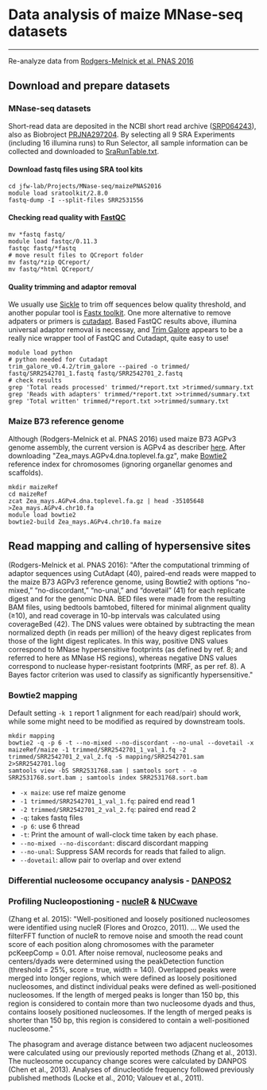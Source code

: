 # Data analysis of maize MNase-seq datasets
---
Re-analyze data from [Rodgers-Melnick et al. PNAS 2016](http://www.pnas.org/content/113/22/E3177.full)

## Download and prepare datasets

### MNase-seq datasets
Short-read data are deposited in the NCBI short read archive ([SRP064243](http://trace.ddbj.nig.ac.jp/DRASearch/study?acc=SRP064243)), also as Biobroject [PRJNA297204](https://www.ncbi.nlm.nih.gov/bioproject/PRJNA297204). By selecting all 9 SRA Experiments (including 16 illumina runs) to Run Selector, all sample information can be collected and downloaded to [SraRunTable.txt](maizeMNase-seq/SraRunTable.txt).

#### Download fastq files using SRA tool kits
    cd jfw-lab/Projects/MNase-seq/maizePNAS2016
    module load sratoolkit/2.8.0
    fastq-dump -I --split-files SRR2531556

#### Checking read quality with [FastQC](http://www.bioinformatics.bbsrc.ac.uk/projects/fastqc/)
    mv *fastq fastq/
    module load fastqc/0.11.3
    fastqc fastq/*fastq
    # move result files to QCreport folder
    mv fastq/*zip QCreport/
    mv fastq/*html QCreport/
    
#### Quality trimming and adaptor removal
We usually use [Sickle](https://github.com/najoshi/sickle) to trim off sequences below quality threshold, and another popular tool is  [Fastx toolkit](http://hannonlab.cshl.edu/fastx_toolkit/). One more alternative to remove adpaters or primers is [cutadapt](https://cutadapt.readthedocs.io/). Based FastQC results above, illumina universal adaptor removal is necessay, and [Trim Galore](http://www.bioinformatics.babraham.ac.uk/projects/trim_galore/) appears to be a really nice wrapper tool of FastQC and Cutadapt, quite easy to use! 

    module load python 
    # python needed for Cutadapt
    trim_galore_v0.4.2/trim_galore --paired -o trimmed/ fastq/SRR2542701_1.fastq fastq/SRR2542701_2.fastq
    # check results
    grep 'Total reads processed' trimmed/*report.txt >trimmed/summary.txt
    grep 'Reads with adapters' trimmed/*report.txt >>trimmed/summary.txt
    grep 'Total written' trimmed/*report.txt >>trimmed/summary.txt

### Maize B73 reference genome
Although (Rodgers-Melnick et al. PNAS 2016) used maize B73 AGPv3 genome assembly, the current version is AGPv4 as describer [here](http://www.maizegdb.org/assembly). After downloading "Zea_mays.AGPv4.dna.toplevel.fa.gz", make [Bowtie2](http://bowtie-bio.sourceforge.net/bowtie2/manual.shtml#getting-started-with-bowtie-2-lambda-phage-example) reference index for chromosomes (ignoring organellar genomes and scaffolds).

    mkdir maizeRef
    cd maizeRef
    zcat Zea_mays.AGPv4.dna.toplevel.fa.gz | head -35105648 >Zea_mays.AGPv4.chr10.fa
    module load bowtie2
    bowtie2-build Zea_mays.AGPv4.chr10.fa maize

## Read mapping and calling of hypersensive sites
(Rodgers-Melnick et al. PNAS 2016): "After the computational trimming of adaptor sequences using CutAdapt (40), paired-end reads were mapped to the maize B73 AGPv3 reference genome, using Bowtie2 with options “no-mixed,” “no-discordant,” “no-unal,” and “dovetail” (41) for each replicate digest and for the genomic DNA. BED files were made from the resulting BAM files, using bedtools bamtobed, filtered for minimal alignment quality (≥10), and read coverage in 10-bp intervals was calculated using coverageBed (42). The DNS values were obtained by subtracting the mean normalized depth (in reads per million) of the heavy digest replicates from those of the light digest replicates. In this way, positive DNS values correspond to MNase hypersensitive footprints (as defined by ref. 8; and referred to here as MNase HS regions), whereas negative DNS values correspond to nuclease hyper-resistant footprints (MRF, as per ref. 8). A Bayes factor criterion was used to classify as significantly hypersensitive."

### Bowtie2 mapping
Default setting `-k 1` report 1 alignment for each read/pair) should work, while some might need to be modified as required by downstream tools.

    mkdir mapping
    bowtie2 -q -p 6 -t --no-mixed --no-discordant --no-unal --dovetail -x maizeRef/maize -1 trimmed/SRR2542701_1_val_1.fq -2 trimmed/SRR2542701_2_val_2.fq -S mapping/SRR2542701.sam 2>SRR2542701.log
    samtools view -bS SRR2531768.sam | samtools sort - -o SRR2531768.sort.bam ; samtools index SRR2531768.sort.bam

* `-x maize`: use ref maize genome
* `-1 trimmed/SRR2542701_1_val_1.fq`: paired end read 1
* `-2 trimmed/SRR2542701_2_val_2.fq`: paired end read 2
* `-q`: takes fastq files
* `-p 6`: use 6 thread
* `-t`: Print the amount of wall-clock time taken by each phase.
* `--no-mixed --no-discordant`: discard discordant mapping
* `--no-unal`: Suppress SAM records for reads that failed to align.
* `--dovetail`: allow pair to overlap and over extend

### Differential nucleosome occupancy analysis - [DANPOS2](https://sites.google.com/site/danposdoc/)

### Profiling Nucleopostioning - [nucleR](http://bioconductor.org/packages/release/bioc/html/nucleR.html) & [NUCwave](http://nucleosome.usal.es/nucwave/)

(Zhang et al. 2015): "Well-positioned and loosely positioned nucleosomes were identified using nucleR (Flores and Orozco, 2011). ... We used the filterFFT function of nucleR to remove noise and smooth the read count score of each position along chromosomes with the parameter pcKeepComp = 0.01. After noise removal, nucleosome peaks and centers/dyads were determined using the peakDetection function (threshold = 25%, score = true, width = 140). Overlapped peaks were merged into longer regions, which were defined as
loosely positioned nucleosomes, and distinct individual peaks were defined as well-positioned nucleosomes. If the length of merged peaks is longer than 150 bp, this region is considered to contain more than two nucleosome dyads and thus,
contains loosely positioned nucleosomes. If the length of merged peaks is shorter than 150 bp, this region is considered to contain a well-positioned nucleosome."

The phasogram and average distance between two adjacent nucleosomes were calculated using our previously reported methods (Zhang et al., 2013). The nucleosome occupancy change scores were calculated by DANPOS (Chen et al., 2013). Analyses of dinucleotide frequency followed previously published methods (Locke et al., 2010; Valouev et al., 2011).
